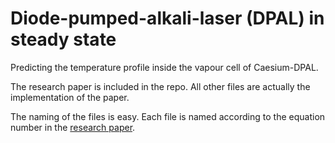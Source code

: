 # Diode-pumped-alkali-laser (DPAL) in steady state

Predicting the temperature profile inside the vapour cell of Caesium-DPAL. 

The research paper is included in the repo. All other files are actually the implementation of the paper.

The naming of the files is easy. Each file is named according to the equation number in the [research paper](https://www.osapublishing.org/oe/fulltext.cfm?uri=oe-22-11-13988&id=286667).
